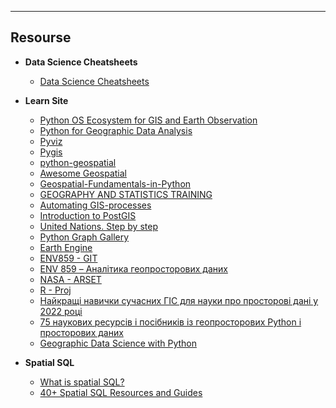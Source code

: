 
----
## Resourse
- **Data Science Cheatsheets**

    - [Data Science Cheatsheets](https://github.com/SergeyShchus/Data-Science--Cheat-Sheet)


- **Learn Site**
    - [Python OS Ecosystem for GIS and Earth Observation](https://ecosystem.pythongis.org/index.html)
    - [Python for Geographic Data Analysis](https://pythongis.org/part1/chapter-01/index.html)
    - [Pyviz](https://pyviz.org/)
    - [Pygis](https://pygis.io/docs/d_raster_crs_intro.html)
    - [python-geospatial](https://github.com/giswqs/python-geospatial)
    - [Awesome Geospatial](https://github.com/sacridini/Awesome-Geospatial)
    - [Geospatial-Fundamentals-in-Python](https://github.com/dlab-berkeley/Geospatial-Fundamentals-in-Python)
    - [GEOGRAPHY AND STATISTICS TRAINING](https://onsgeo.github.io/geospatial-training/docs/intro_to_gis_in_r)
    - [Automating GIS-processes](https://autogis-site.readthedocs.io/en/latest/course-info/course-info.html)
    - [Introduction to PostGIS](http://postgis.net/workshops/postgis-intro/index.html)
    - [United Nations. Step by step](https://www.un-spider.org/advisory-support/recommended-practices/earthquake-damage-detection-sentinel-1/step-by-step)
    - [Python Graph Gallery](https://www.python-graph-gallery.com)
     - [Earth Engine](https://courses.spatialthoughts.com/end-to-end-gee.html#introduction-to-change-detection)
    - [ENV859 - GIT](https://github.com/ENV859)
    - [ENV 859 – Аналітика геопросторових даних](https://env859.github.io/modeling/overviewNULL.html)
    - [NASA - ARSET](https://appliedsciences.nasa.gov/join-mission/training/english/arset-crop-mapping-using-synthetic-aperture-radar-sar-and-optical-0)
    - [R - Proj](https://justinmorganwilliams.medium.com/spatial-machine-learning-29137dcd1f5f)
    - [Найкращі навички сучасних ГІС для науки про просторові дані у 2022 році](https://forrest.nyc/top-modern-gis-skills-for-spatial-data-science-in-2022/)
    - [75 наукових ресурсів і посібників із геопросторових Python і просторових даних](https://forrest.nyc/75-geospatial-python-and-spatial-data-science-resources-and-guides/)
    - [Geographic Data Science with Python](https://justinmorganwilliams.medium.com/spatial-machine-learning-29137dcd1f5f)


- **Spatial SQL**
    - [What is spatial SQL?](https://forrest.nyc/what-is-spatial-sql/)
    - [40+ Spatial SQL Resources and Guides](https://geographicdata.science/book/intro.html)
